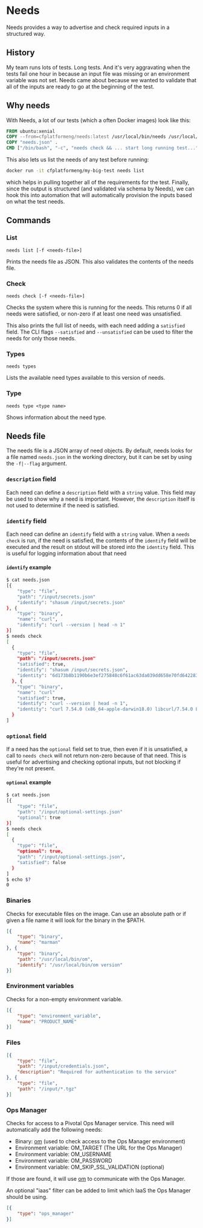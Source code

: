 # Needs

Needs provides a way to advertise and check required inputs in a structured way.

## History

My team runs lots of tests. Long tests. And it's very aggravating when the tests fail one hour in because an input file was missing or an environment variable was not set. Needs came about because we wanted to validate that all of the inputs are ready to go at the beginning of the test.

## Why needs

With Needs, a lot of our tests (which a often Docker images) look like this:

```Dockerfile
FROM ubuntu:xenial
COPY --from=cfplatformeng/needs:latest /usr/local/bin/needs /usr/local/bin/
COPY "needs.json" .
CMD ["/bin/bash", "-c", "needs check && ... start long running test..."]
```

This also lets us list the needs of any test before running:

```bash
docker run -it cfplatformeng/my-big-test needs list
```

which helps in pulling together all of the requirements for the test. Finally, since the output is structured (and validated via schema by Needs), we can hook this into automation that will automatically provision the inputs based on what the test needs.

## Commands

### List

`needs list [-f <needs-file>]`

Prints the needs file as JSON. This also validates the contents of the needs file.

### Check

`needs check [-f <needs-file>]`

Checks the system where this is running for the needs. This returns 0 if all needs were satisfied, or non-zero if at least one need was unsatisfied.

This also prints the full list of needs, with each need adding a `satisfied` field. The CLI flags `--satisfied` and `--unsatisfied` can be used to filter the needs for only those needs.

### Types

`needs types`

Lists the available need types available to this version of needs.

### Type

`needs type <type name>`

Shows information about the need type.

## Needs file

The needs file is a JSON array of need objects. By default, needs looks for a file named `needs.json` in the working directory, but it can be set by using the `-f|--flag` argument.

### `description` field

Each need can define a `description` field with a `string` value. This field may be used to show why a need is important. However, the `description` itself is not used to determine if the need is satisfied.

### `identify` field

Each need can define an `identify` field with a `string` value. When a `needs check` is run, if the need is satisfied, the contents of the `identify` field will be executed and the result on stdout will be stored into the `identity` field. This is useful for logging information about that need

#### `identify` example

```bash
$ cat needs.json
[{
    "type": "file",
    "path": "/input/secrets.json"
    "identify": "shasum /input/secrets.json"
}, {
    "type": "binary",
    "name": "curl",
    "identify": "curl --version | head -n 1"
}]
$ needs check
[
  {
    "type": "file",
    "path": "/input/secrets.json"
    "satisfied": true,
    "identify": "shasum /input/secrets.json",
    "identity": "6d173b8b1190b6e3ef275848c6f61ac63da039dd658e70fd642283fdb7b73350 /input/secrets.json"
  }, {
    "type": "binary",
    "name": "curl"
    "satisfied": true,
    "identify": "curl --version | head -n 1",
    "identity": "curl 7.54.0 (x86_64-apple-darwin18.0) libcurl/7.54.0 LibreSSL/2.6.5 zlib/1.2.11 nghttp2/1.24.1"
  }
]
```

### `optional` field

If a need has the `optional` field set to true, then even if it is unsatisfied, a call to `needs check` will not return non-zero because of that need. This is useful for advertising and checking optional inputs, but not blocking if they're not present.

#### `optional` example

```bash
$ cat needs.json
[{
    "type": "file",
    "path": "/input/optional-settings.json"
    "optional": true
}]
$ needs check
[
  {
    "type": "file",
    "optional": true,
    "path": "/input/optional-settings.json",
    "satisfied": false
  }
]
$ echo $?
0
```

### Binaries

Checks for executable files on the image. Can use an absolute path or if given a file name it will look for the binary in the $PATH.

```json
[{
    "type": "binary",
    "name": "marman"
}, {
    "type": "binary",
    "path": "/usr/local/bin/om",
    "identify": "/usr/local/bin/om version"
}]
```

### Environment variables

Checks for a non-empty environment variable.

```json
[{
    "type": "environment_variable",
    "name": "PRODUCT_NAME"
}]
```

### Files

```json
[{
    "type": "file",
    "path": "/input/credentials.json",
    "description": "Required for authentication to the service"
}, {
    "type": "file",
    "path": "/input/*.tgz"
}]
```


### Ops Manager

Checks for access to a Pivotal Ops Manager service. This need will automatically add the following needs:

* Binary: [om](https://github.com/pivotal-cf/om) (used to check access to the Ops Manager environment)
* Environment variable: OM_TARGET (The URL for the Ops Manager)
* Environment variable: OM_USERNAME
* Environment variable: OM_PASSWORD
* Environment variable: OM_SKIP_SSL_VALIDATION (optional)

If those are found, it will use [om](https://github.com/pivotal-cf/om) to communicate with the Ops Manager.

An optional "iaas" filter can be added to limit which IaaS the Ops Manager should be using.

```json
[{
    "type": "ops_manager"
}]
```